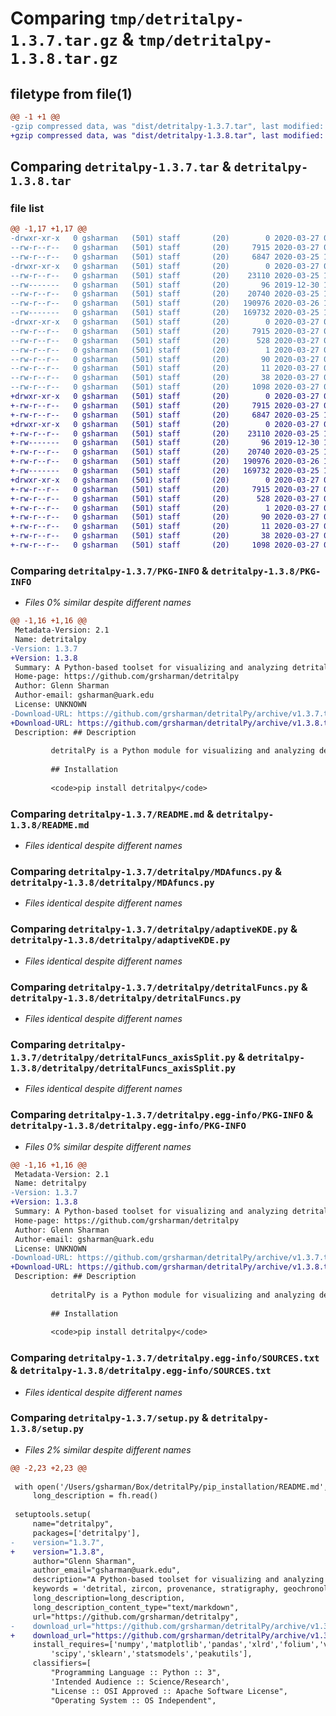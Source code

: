# Comparing `tmp/detritalpy-1.3.7.tar.gz` & `tmp/detritalpy-1.3.8.tar.gz`

## filetype from file(1)

```diff
@@ -1 +1 @@
-gzip compressed data, was "dist/detritalpy-1.3.7.tar", last modified: Fri Mar 27 01:38:22 2020, max compression
+gzip compressed data, was "dist/detritalpy-1.3.8.tar", last modified: Fri Mar 27 01:41:45 2020, max compression
```

## Comparing `detritalpy-1.3.7.tar` & `detritalpy-1.3.8.tar`

### file list

```diff
@@ -1,17 +1,17 @@
-drwxr-xr-x   0 gsharman   (501) staff       (20)        0 2020-03-27 01:38:22.000000 detritalpy-1.3.7/
--rw-r--r--   0 gsharman   (501) staff       (20)     7915 2020-03-27 01:38:22.000000 detritalpy-1.3.7/PKG-INFO
--rw-r--r--   0 gsharman   (501) staff       (20)     6847 2020-03-25 19:14:30.000000 detritalpy-1.3.7/README.md
-drwxr-xr-x   0 gsharman   (501) staff       (20)        0 2020-03-27 01:38:22.000000 detritalpy-1.3.7/detritalpy/
--rw-r--r--   0 gsharman   (501) staff       (20)    23110 2020-03-25 17:38:12.000000 detritalpy-1.3.7/detritalpy/MDAfuncs.py
--rw-------   0 gsharman   (501) staff       (20)       96 2019-12-30 17:14:51.000000 detritalpy-1.3.7/detritalpy/__init__.py
--rw-r--r--   0 gsharman   (501) staff       (20)    20740 2020-03-25 15:43:17.000000 detritalpy-1.3.7/detritalpy/adaptiveKDE.py
--rw-r--r--   0 gsharman   (501) staff       (20)   190976 2020-03-26 16:21:21.000000 detritalpy-1.3.7/detritalpy/detritalFuncs.py
--rw-------   0 gsharman   (501) staff       (20)   169732 2020-03-25 18:45:02.000000 detritalpy-1.3.7/detritalpy/detritalFuncs_axisSplit.py
-drwxr-xr-x   0 gsharman   (501) staff       (20)        0 2020-03-27 01:38:22.000000 detritalpy-1.3.7/detritalpy.egg-info/
--rw-r--r--   0 gsharman   (501) staff       (20)     7915 2020-03-27 01:38:22.000000 detritalpy-1.3.7/detritalpy.egg-info/PKG-INFO
--rw-r--r--   0 gsharman   (501) staff       (20)      528 2020-03-27 01:38:22.000000 detritalpy-1.3.7/detritalpy.egg-info/SOURCES.txt
--rw-r--r--   0 gsharman   (501) staff       (20)        1 2020-03-27 01:38:22.000000 detritalpy-1.3.7/detritalpy.egg-info/dependency_links.txt
--rw-r--r--   0 gsharman   (501) staff       (20)       90 2020-03-27 01:38:22.000000 detritalpy-1.3.7/detritalpy.egg-info/requires.txt
--rw-r--r--   0 gsharman   (501) staff       (20)       11 2020-03-27 01:38:22.000000 detritalpy-1.3.7/detritalpy.egg-info/top_level.txt
--rw-r--r--   0 gsharman   (501) staff       (20)       38 2020-03-27 01:38:22.000000 detritalpy-1.3.7/setup.cfg
--rw-r--r--   0 gsharman   (501) staff       (20)     1098 2020-03-27 01:37:54.000000 detritalpy-1.3.7/setup.py
+drwxr-xr-x   0 gsharman   (501) staff       (20)        0 2020-03-27 01:41:45.000000 detritalpy-1.3.8/
+-rw-r--r--   0 gsharman   (501) staff       (20)     7915 2020-03-27 01:41:45.000000 detritalpy-1.3.8/PKG-INFO
+-rw-r--r--   0 gsharman   (501) staff       (20)     6847 2020-03-25 19:14:30.000000 detritalpy-1.3.8/README.md
+drwxr-xr-x   0 gsharman   (501) staff       (20)        0 2020-03-27 01:41:45.000000 detritalpy-1.3.8/detritalpy/
+-rw-r--r--   0 gsharman   (501) staff       (20)    23110 2020-03-25 17:38:12.000000 detritalpy-1.3.8/detritalpy/MDAfuncs.py
+-rw-------   0 gsharman   (501) staff       (20)       96 2019-12-30 17:14:51.000000 detritalpy-1.3.8/detritalpy/__init__.py
+-rw-r--r--   0 gsharman   (501) staff       (20)    20740 2020-03-25 15:43:17.000000 detritalpy-1.3.8/detritalpy/adaptiveKDE.py
+-rw-r--r--   0 gsharman   (501) staff       (20)   190976 2020-03-26 16:21:21.000000 detritalpy-1.3.8/detritalpy/detritalFuncs.py
+-rw-------   0 gsharman   (501) staff       (20)   169732 2020-03-25 18:45:02.000000 detritalpy-1.3.8/detritalpy/detritalFuncs_axisSplit.py
+drwxr-xr-x   0 gsharman   (501) staff       (20)        0 2020-03-27 01:41:45.000000 detritalpy-1.3.8/detritalpy.egg-info/
+-rw-r--r--   0 gsharman   (501) staff       (20)     7915 2020-03-27 01:41:45.000000 detritalpy-1.3.8/detritalpy.egg-info/PKG-INFO
+-rw-r--r--   0 gsharman   (501) staff       (20)      528 2020-03-27 01:41:45.000000 detritalpy-1.3.8/detritalpy.egg-info/SOURCES.txt
+-rw-r--r--   0 gsharman   (501) staff       (20)        1 2020-03-27 01:41:45.000000 detritalpy-1.3.8/detritalpy.egg-info/dependency_links.txt
+-rw-r--r--   0 gsharman   (501) staff       (20)       90 2020-03-27 01:41:45.000000 detritalpy-1.3.8/detritalpy.egg-info/requires.txt
+-rw-r--r--   0 gsharman   (501) staff       (20)       11 2020-03-27 01:41:45.000000 detritalpy-1.3.8/detritalpy.egg-info/top_level.txt
+-rw-r--r--   0 gsharman   (501) staff       (20)       38 2020-03-27 01:41:45.000000 detritalpy-1.3.8/setup.cfg
+-rw-r--r--   0 gsharman   (501) staff       (20)     1098 2020-03-27 01:40:25.000000 detritalpy-1.3.8/setup.py
```

### Comparing `detritalpy-1.3.7/PKG-INFO` & `detritalpy-1.3.8/PKG-INFO`

 * *Files 0% similar despite different names*

```diff
@@ -1,16 +1,16 @@
 Metadata-Version: 2.1
 Name: detritalpy
-Version: 1.3.7
+Version: 1.3.8
 Summary: A Python-based toolset for visualizing and analyzing detrital geo-thermochronologic data
 Home-page: https://github.com/grsharman/detritalpy
 Author: Glenn Sharman
 Author-email: gsharman@uark.edu
 License: UNKNOWN
-Download-URL: https://github.com/grsharman/detritalPy/archive/v1.3.7.tar.gz
+Download-URL: https://github.com/grsharman/detritalPy/archive/v1.3.8.tar.gz
 Description: ## Description
         
         detritalPy is a Python module for visualizing and analyzing detrital geo-thermochronologic data. Designed to be implemented via a Jupyter Notebook, detritalPy aims to provide an efficient means of processing and analyzing large detrital mineral isotopic and geochemical datasets. For more information, please refer to [Sharman et al., 2018](https://doi.org/10.1002/dep2.45).
         
         ## Installation
         
         <code>pip install detritalpy</code>
```

### Comparing `detritalpy-1.3.7/README.md` & `detritalpy-1.3.8/README.md`

 * *Files identical despite different names*

### Comparing `detritalpy-1.3.7/detritalpy/MDAfuncs.py` & `detritalpy-1.3.8/detritalpy/MDAfuncs.py`

 * *Files identical despite different names*

### Comparing `detritalpy-1.3.7/detritalpy/adaptiveKDE.py` & `detritalpy-1.3.8/detritalpy/adaptiveKDE.py`

 * *Files identical despite different names*

### Comparing `detritalpy-1.3.7/detritalpy/detritalFuncs.py` & `detritalpy-1.3.8/detritalpy/detritalFuncs.py`

 * *Files identical despite different names*

### Comparing `detritalpy-1.3.7/detritalpy/detritalFuncs_axisSplit.py` & `detritalpy-1.3.8/detritalpy/detritalFuncs_axisSplit.py`

 * *Files identical despite different names*

### Comparing `detritalpy-1.3.7/detritalpy.egg-info/PKG-INFO` & `detritalpy-1.3.8/detritalpy.egg-info/PKG-INFO`

 * *Files 0% similar despite different names*

```diff
@@ -1,16 +1,16 @@
 Metadata-Version: 2.1
 Name: detritalpy
-Version: 1.3.7
+Version: 1.3.8
 Summary: A Python-based toolset for visualizing and analyzing detrital geo-thermochronologic data
 Home-page: https://github.com/grsharman/detritalpy
 Author: Glenn Sharman
 Author-email: gsharman@uark.edu
 License: UNKNOWN
-Download-URL: https://github.com/grsharman/detritalPy/archive/v1.3.7.tar.gz
+Download-URL: https://github.com/grsharman/detritalPy/archive/v1.3.8.tar.gz
 Description: ## Description
         
         detritalPy is a Python module for visualizing and analyzing detrital geo-thermochronologic data. Designed to be implemented via a Jupyter Notebook, detritalPy aims to provide an efficient means of processing and analyzing large detrital mineral isotopic and geochemical datasets. For more information, please refer to [Sharman et al., 2018](https://doi.org/10.1002/dep2.45).
         
         ## Installation
         
         <code>pip install detritalpy</code>
```

### Comparing `detritalpy-1.3.7/detritalpy.egg-info/SOURCES.txt` & `detritalpy-1.3.8/detritalpy.egg-info/SOURCES.txt`

 * *Files identical despite different names*

### Comparing `detritalpy-1.3.7/setup.py` & `detritalpy-1.3.8/setup.py`

 * *Files 2% similar despite different names*

```diff
@@ -2,23 +2,23 @@
 
 with open('/Users/gsharman/Box/detritalPy/pip_installation/README.md', "r") as fh:
     long_description = fh.read()
 
 setuptools.setup(
     name="detritalpy",
     packages=['detritalpy'],    
-    version="1.3.7",
+    version="1.3.8",
     author="Glenn Sharman",
     author_email="gsharman@uark.edu",
     description="A Python-based toolset for visualizing and analyzing detrital geo-thermochronologic data",
     keywords = 'detrital, zircon, provenance, stratigraphy, geochronology, thermochronology',
     long_description=long_description,
     long_description_content_type="text/markdown",
     url="https://github.com/grsharman/detritalpy",
-    download_url="https://github.com/grsharman/detritalPy/archive/v1.3.7.tar.gz",
+    download_url="https://github.com/grsharman/detritalPy/archive/v1.3.8.tar.gz",
     install_requires=['numpy','matplotlib','pandas','xlrd','folium','vincent','simplekml',
         'scipy','sklearn','statsmodels','peakutils'],
     classifiers=[
         "Programming Language :: Python :: 3",
         'Intended Audience :: Science/Research',
         "License :: OSI Approved :: Apache Software License",
         "Operating System :: OS Independent",
```

